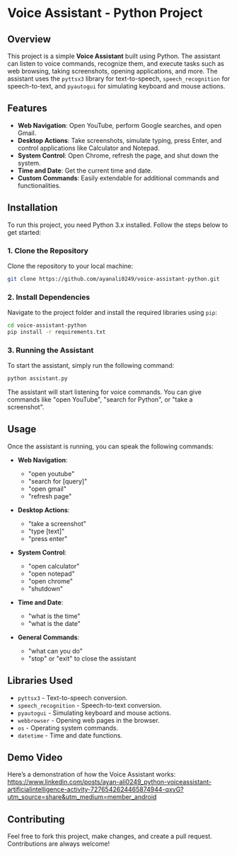 # Voice Assistant - Python Project

## Overview
This project is a simple **Voice Assistant** built using Python. The assistant can listen to voice commands, recognize them, and execute tasks such as web browsing, taking screenshots, opening applications, and more. The assistant uses the `pyttsx3` library for text-to-speech, `speech_recognition` for speech-to-text, and `pyautogui` for simulating keyboard and mouse actions.

## Features
- **Web Navigation**: Open YouTube, perform Google searches, and open Gmail.
- **Desktop Actions**: Take screenshots, simulate typing, press Enter, and control applications like Calculator and Notepad.
- **System Control**: Open Chrome, refresh the page, and shut down the system.
- **Time and Date**: Get the current time and date.
- **Custom Commands**: Easily extendable for additional commands and functionalities.

## Installation
To run this project, you need Python 3.x installed. Follow the steps below to get started:

### 1. Clone the Repository
Clone the repository to your local machine:

```bash
git clone https://github.com/ayanali0249/voice-assistant-python.git
```

### 2. Install Dependencies
Navigate to the project folder and install the required libraries using `pip`:

```bash
cd voice-assistant-python
pip install -r requirements.txt
```

### 3. Running the Assistant
To start the assistant, simply run the following command:

```bash
python assistant.py
```

The assistant will start listening for voice commands. You can give commands like "open YouTube", "search for Python", or "take a screenshot".

## Usage
Once the assistant is running, you can speak the following commands:

- **Web Navigation**:
  - "open youtube"
  - "search for [query]"
  - "open gmail"
  - "refresh page"

- **Desktop Actions**:
  - "take a screenshot"
  - "type [text]"
  - "press enter"

- **System Control**:
  - "open calculator"
  - "open notepad"
  - "open chrome"
  - "shutdown"

- **Time and Date**:
  - "what is the time"
  - "what is the date"

- **General Commands**:
  - "what can you do"
  - "stop" or "exit" to close the assistant

## Libraries Used
- `pyttsx3` - Text-to-speech conversion.
- `speech_recognition` - Speech-to-text conversion.
- `pyautogui` - Simulating keyboard and mouse actions.
- `webbrowser` - Opening web pages in the browser.
- `os` - Operating system commands.
- `datetime` - Time and date functions.
  
## Demo Video
Here’s a demonstration of how the Voice Assistant works:
https://www.linkedin.com/posts/ayan-ali0249_python-voiceassistant-artificialintelligence-activity-7276542624465874944-qxyG?utm_source=share&utm_medium=member_android

## Contributing
Feel free to fork this project, make changes, and create a pull request. Contributions are always welcome!

